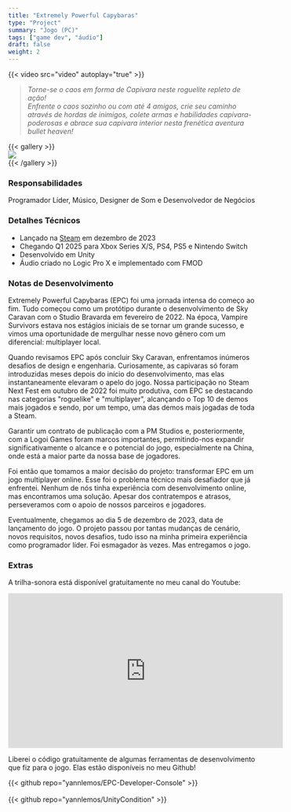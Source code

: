 ```yaml
---  
title: "Extremely Powerful Capybaras"  
type: "Project"  
summary: "Jogo (PC)"  
tags: ["game dev", "áudio"]  
draft: false  
weight: 2
---  
```

{{< video src="video" autoplay="true" >}}  

> *Torne-se o caos em forma de Capivara neste roguelite repleto de ação! <br> Enfrente o caos sozinho ou com até 4 amigos, crie seu caminho através de hordas de inimigos, colete armas e habilidades capivara-poderosas e abrace sua capivara interior nesta frenética aventura bullet heaven!*  

{{< gallery >}}  
  <img src="\.\.\projects/extremely-powerful-capybaras/l1.png" class="grid-w60" />  
{{< /gallery >}}  

### Responsabilidades 

Programador Líder, Músico, Designer de Som e Desenvolvedor de Negócios  

### Detalhes Técnicos  

- Lançado na [Steam](https://store.steampowered.com/app/2089980/Extremely_Powerful_Capybaras/) em dezembro de 2023  
- Chegando Q1 2025 para Xbox Series X/S, PS4, PS5 e Nintendo Switch  
- Desenvolvido em Unity  
- Áudio criado no Logic Pro X e implementado com FMOD  

### Notas de Desenvolvimento  

Extremely Powerful Capybaras (EPC) foi uma jornada intensa do começo ao fim. Tudo começou como um protótipo durante o desenvolvimento de Sky Caravan com o Studio Bravarda em fevereiro de 2022. Na época, Vampire Survivors estava nos estágios iniciais de se tornar um grande sucesso, e vimos uma oportunidade de mergulhar nesse novo gênero com um diferencial: multiplayer local.  

Quando revisamos EPC após concluir Sky Caravan, enfrentamos inúmeros desafios de design e engenharia. Curiosamente, as capivaras só foram introduzidas meses depois do início do desenvolvimento, mas elas instantaneamente elevaram o apelo do jogo. Nossa participação no Steam Next Fest em outubro de 2022 foi muito produtiva, com EPC se destacando nas categorias "roguelike" e "multiplayer", alcançando o Top 10 de demos mais jogados e sendo, por um tempo, uma das demos mais jogadas de toda a Steam.  

Garantir um contrato de publicação com a PM Studios e, posteriormente, com a Logoi Games foram marcos importantes, permitindo-nos expandir significativamente o alcance e o potencial do jogo, especialmente na China, onde está a maior parte da nossa base de jogadores.  

Foi então que tomamos a maior decisão do projeto: transformar EPC em um jogo multiplayer online. Esse foi o problema técnico mais desafiador que já enfrentei. Nenhum de nós tinha experiência com desenvolvimento online, mas encontramos uma solução. Apesar dos contratempos e atrasos, perseveramos com o apoio de nossos parceiros e jogadores.  

Eventualmente, chegamos ao dia 5 de dezembro de 2023, data de lançamento do jogo. O projeto passou por tantas mudanças de cenário, novos requisitos, novos desafios, tudo isso na minha primeira experiência como programador líder. Foi esmagador às vezes. Mas entregamos o jogo.  

### Extras  

A trilha-sonora está disponível gratuitamente no meu canal do Youtube:

<iframe width="560" height="315" src="https://www.youtube.com/embed/videoseries?si=tGLGrV-7UALqmdWE&amp;list=PLixuMcs0TFeqnyWoggU6e0CLpxDyWfnXp" title="YouTube video player" frameborder="0" allow="accelerometer; autoplay; clipboard-write; encrypted-media; gyroscope; picture-in-picture; web-share" referrerpolicy="strict-origin-when-cross-origin" allowfullscreen></iframe>

Liberei o código gratuitamente de algumas ferramentas de desenvolvimento que fiz para o jogo. Elas estão disponíveis no meu Github!  

{{< github repo="yannlemos/EPC-Developer-Console" >}}  
<br>
{{< github repo="yannlemos/UnityCondition" >}}  
